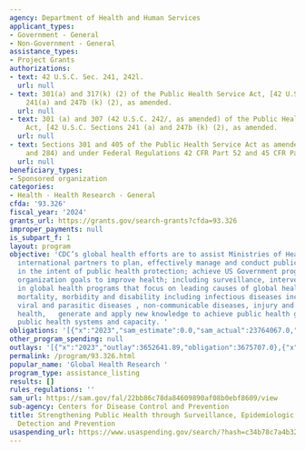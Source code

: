 ```yaml
---
agency: Department of Health and Human Services
applicant_types:
- Government - General
- Non-Government - General
assistance_types:
- Project Grants
authorizations:
- text: 42 U.S.C. Sec. 241, 242l.
  url: null
- text: 301(a) and 317(k) (2) of the Public Health Service Act, [42 U.S.C. Sections
    241(a) and 247b (k) (2), as amended.
  url: null
- text: 301 (a) and 307 (42 U.S.C. 242/, as amended) of the Public Health Service
    Act, [42 U.S.C. Sections 241 (a) and 247b (k) (2), as amended.
  url: null
- text: Sections 301 and 405 of the Public Health Service Act as amended (42 USC 241
    and 284) and under Federal Regulations 42 CFR Part 52 and 45 CFR Part 75.
  url: null
beneficiary_types:
- Sponsored organization
categories:
- Health - Health Research - General
cfda: '93.326'
fiscal_year: '2024'
grants_url: https://grants.gov/search-grants?cfda=93.326
improper_payments: null
is_subpart_f: 1
layout: program
objective: 'CDC’s global health efforts are to assist Ministries of Health and other
  international partners to plan, effectively manage and conduct public health research
  in the intent of public health protection; achieve US Government program and international
  organization goals to improve health; including surveillance, intervention and prevention
  in global health programs that focus on leading causes of global health security,
  mortality, morbidity and disability including infectious diseases including bacterial,
  viral and parasitic diseases , non-communicable diseases, injury and violence, environmental
  health,   generate and apply new knowledge to achieve public health goals and strengthen
  public health systems and capacity. '
obligations: '[{"x":"2023","sam_estimate":0.0,"sam_actual":23764067.0,"usa_spending_actual":23742567.54},{"x":"2024","sam_estimate":0.0,"sam_actual":16704087.0,"usa_spending_actual":226252671.79},{"x":"2025","sam_estimate":0.0,"sam_actual":23764067.0,"usa_spending_actual":0.0}]'
other_program_spending: null
outlays: '[{"x":"2023","outlay":3652641.89,"obligation":3675707.0},{"x":"2024","outlay":7298907575.21,"obligation":225046703.0},{"x":"2025","outlay":0.0,"obligation":0.0}]'
permalink: /program/93.326.html
popular_name: 'Global Health Research '
program_type: assistance_listing
results: []
rules_regulations: ''
sam_url: https://sam.gov/fal/22bb86c78da84609890af08b0ebf8609/view
sub-agency: Centers for Disease Control and Prevention
title: Strengthening Public Health through Surveillance, Epidemiologic Research, Disease
  Detection and Prevention
usaspending_url: https://www.usaspending.gov/search/?hash=c34b78c7a4b32dc672a07bfff67d9a76
---
```

